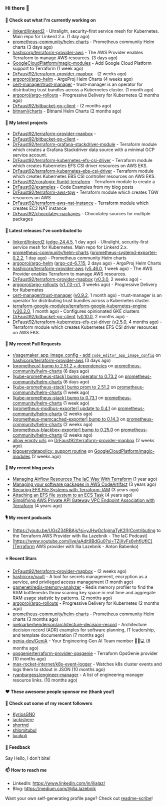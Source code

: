### Hi there 👋

#### 👷 Check out what I'm currently working on

- [linkerd/linkerd2](https://github.com/linkerd/linkerd2) - Ultralight, security-first service mesh for Kubernetes. Main repo for Linkerd 2.x. (1 day ago)
- [prometheus-community/helm-charts](https://github.com/prometheus-community/helm-charts) - Prometheus community Helm charts (3 days ago)
- [hashicorp/terraform-provider-aws](https://github.com/hashicorp/terraform-provider-aws) - The AWS Provider enables Terraform to manage AWS resources. (3 days ago)
- [GoogleCloudPlatform/magic-modules](https://github.com/GoogleCloudPlatform/magic-modules) - Add Google Cloud Platform support to Terraform (1 week ago)
- [DrFaust92/terraform-provider-mapbox](https://github.com/DrFaust92/terraform-provider-mapbox) -  (2 weeks ago)
- [argoproj/argo-helm](https://github.com/argoproj/argo-helm) - ArgoProj Helm Charts (4 weeks ago)
- [cert-manager/trust-manager](https://github.com/cert-manager/trust-manager) - trust-manager is an operator for distributing trust bundles across a Kubernetes cluster. (1 month ago)
- [argoproj/argo-rollouts](https://github.com/argoproj/argo-rollouts) - Progressive Delivery for Kubernetes (2 months ago)
- [DrFaust92/bitbucket-go-client](https://github.com/DrFaust92/bitbucket-go-client) -  (2 months ago)
- [bitnami/charts](https://github.com/bitnami/charts) - Bitnami Helm Charts (2 months ago)

#### 🌱 My latest projects

- [DrFaust92/terraform-provider-mapbox](https://github.com/DrFaust92/terraform-provider-mapbox) - 
- [DrFaust92/bitbucket-go-client](https://github.com/DrFaust92/bitbucket-go-client) - 
- [DrFaust92/terraform-grafana-stackdriver-module](https://github.com/DrFaust92/terraform-grafana-stackdriver-module) - Terraform module which creates a Grafana Stackdriver data source with a minimal GCP service account.
- [DrFaust92/terraform-kubernetes-efs-csi-driver](https://github.com/DrFaust92/terraform-kubernetes-efs-csi-driver) - Terraform module which creates Kubernetes EFS CSI driver resources on AWS EKS.
- [DrFaust92/terraform-kubernetes-ebs-csi-driver](https://github.com/DrFaust92/terraform-kubernetes-ebs-csi-driver) - Terraform module which creates Kubernetes EBS CSI controller resources on AWS EKS.
- [DrFaust92/coralogix-fluntd-terraform](https://github.com/DrFaust92/coralogix-fluntd-terraform) - Terraform module to create a 
- [DrFaust92/examples](https://github.com/DrFaust92/examples) - Code Examples from my blog posts
- [DrFaust92/terraform-aws-tgw](https://github.com/DrFaust92/terraform-aws-tgw) - Terraform module which creates TGW resources on AWS
- [DrFaust92/terraform-aws-nat-instance](https://github.com/DrFaust92/terraform-aws-nat-instance) - Terraform module which creates EC2 NAT instance
- [DrFaust92/chocolatey-packages](https://github.com/DrFaust92/chocolatey-packages) - Chocolatey sources for multiple packages

#### 🔭 Latest releases I've contributed to

- [linkerd/linkerd2](https://github.com/linkerd/linkerd2) ([edge-24.4.5](https://github.com/linkerd/linkerd2/releases/tag/edge-24.4.5), 1 day ago) - Ultralight, security-first service mesh for Kubernetes. Main repo for Linkerd 2.x.
- [prometheus-community/helm-charts](https://github.com/prometheus-community/helm-charts) ([prometheus-systemd-exporter-0.2.2](https://github.com/prometheus-community/helm-charts/releases/tag/prometheus-systemd-exporter-0.2.2), 1 day ago) - Prometheus community Helm charts
- [argoproj/argo-helm](https://github.com/argoproj/argo-helm) ([argo-cd-6.7.15](https://github.com/argoproj/argo-helm/releases/tag/argo-cd-6.7.15), 2 days ago) - ArgoProj Helm Charts
- [hashicorp/terraform-provider-aws](https://github.com/hashicorp/terraform-provider-aws) ([v5.46.0](https://github.com/hashicorp/terraform-provider-aws/releases/tag/v5.46.0), 1 week ago) - The AWS Provider enables Terraform to manage AWS resources.
- [DrFaust92/terraform-provider-mapbox](https://github.com/DrFaust92/terraform-provider-mapbox) ([v0.3.0](https://github.com/DrFaust92/terraform-provider-mapbox/releases/tag/v0.3.0), 2 weeks ago) - 
- [argoproj/argo-rollouts](https://github.com/argoproj/argo-rollouts) ([v1.7.0-rc1](https://github.com/argoproj/argo-rollouts/releases/tag/v1.7.0-rc1), 3 weeks ago) - Progressive Delivery for Kubernetes
- [cert-manager/trust-manager](https://github.com/cert-manager/trust-manager) ([v0.9.2](https://github.com/cert-manager/trust-manager/releases/tag/v0.9.2), 1 month ago) - trust-manager is an operator for distributing trust bundles across a Kubernetes cluster.
- [terraform-google-modules/terraform-google-kubernetes-engine](https://github.com/terraform-google-modules/terraform-google-kubernetes-engine) ([v30.2.0](https://github.com/terraform-google-modules/terraform-google-kubernetes-engine/releases/tag/v30.2.0), 1 month ago) - Configures opinionated GKE clusters
- [DrFaust92/bitbucket-go-client](https://github.com/DrFaust92/bitbucket-go-client) ([v0.10.0](https://github.com/DrFaust92/bitbucket-go-client/releases/tag/v0.10.0), 2 months ago) - 
- [DrFaust92/terraform-kubernetes-efs-csi-driver](https://github.com/DrFaust92/terraform-kubernetes-efs-csi-driver) ([v2.5.0](https://github.com/DrFaust92/terraform-kubernetes-efs-csi-driver/releases/tag/v2.5.0), 4 months ago) - Terraform module which creates Kubernetes EFS CSI driver resources on AWS EKS.

#### 🔨 My recent Pull Requests

- [r/sagemaker_app_image_config - add `code_editor_app_image_config`](https://github.com/hashicorp/terraform-provider-aws/pull/37059) on [hashicorp/terraform-provider-aws](https://github.com/hashicorp/terraform-provider-aws) (3 days ago)
- [[prometheus] bump to 2.51.2 &#43; dependencies](https://github.com/prometheus-community/helm-charts/pull/4476) on [prometheus-community/helm-charts](https://github.com/prometheus-community/helm-charts) (6 days ago)
- [[kube-prometheus-stack] bump operator to 0.73.2](https://github.com/prometheus-community/helm-charts/pull/4475) on [prometheus-community/helm-charts](https://github.com/prometheus-community/helm-charts) (6 days ago)
- [[kube-prometheus-stack] bump prom to 2.51.2](https://github.com/prometheus-community/helm-charts/pull/4459) on [prometheus-community/helm-charts](https://github.com/prometheus-community/helm-charts) (1 week ago)
- [[kube-prometheus-stack] bump to 0.73.1](https://github.com/prometheus-community/helm-charts/pull/4450) on [prometheus-community/helm-charts](https://github.com/prometheus-community/helm-charts) (1 week ago)
- [[prometheus-modbus-exporter] update to 0.4.1](https://github.com/prometheus-community/helm-charts/pull/4444) on [prometheus-community/helm-charts](https://github.com/prometheus-community/helm-charts) (2 weeks ago)
- [[prometheus-memcached-exporter] bump to 0.14.3](https://github.com/prometheus-community/helm-charts/pull/4443) on [prometheus-community/helm-charts](https://github.com/prometheus-community/helm-charts) (2 weeks ago)
- [[prometheus-blackbox-exporter] bump to 0.25.0](https://github.com/prometheus-community/helm-charts/pull/4442) on [prometheus-community/helm-charts](https://github.com/prometheus-community/helm-charts) (2 weeks ago)
- [allow empty urls](https://github.com/DrFaust92/terraform-provider-mapbox/pull/29) on [DrFaust92/terraform-provider-mapbox](https://github.com/DrFaust92/terraform-provider-mapbox) (2 weeks ago)
- [bigquerydatapolicy: support routine](https://github.com/GoogleCloudPlatform/magic-modules/pull/10388) on [GoogleCloudPlatform/magic-modules](https://github.com/GoogleCloudPlatform/magic-modules) (2 weeks ago)

#### 📜 My recent blog posts

- [Managing Airflow Resources The IaC Way With Terraform](https://engineering.placer.ai/managing-airflow-resources-the-iac-way-with-terraform-ea5b8db573ad?source=rss-cac402f06fa8------2) (1 year ago)
- [Managing your software packages in AWS CodeArtifact](https://medium.com/@ilia.lazebnik/managing-your-software-packages-in-aws-codeartifact-12d00053e243?source=rss-cac402f06fa8------2) (3 years ago)
- [Securing EFS File Systems with Terraform: IAM](https://medium.com/@ilia.lazebnik/securing-efs-file-systems-with-terraform-iam-d2a066c198ab?source=rss-cac402f06fa8------2) (3 years ago)
- [Attaching an EFS file system to an ECS Task](https://medium.com/@ilia.lazebnik/attaching-an-efs-file-system-to-an-ecs-task-7bd15b76a6ef?source=rss-cac402f06fa8------2) (4 years ago)
- [Simplifying AWS Private API Gateway VPC Endpoint Association with Terraform](https://medium.com/@ilia.lazebnik/simplifying-aws-private-api-gateway-vpc-endpoint-association-with-terraform-b379a247afbf?source=rss-cac402f06fa8------2) (4 years ago)

#### 🎙️ My recent podcasts
- [https://youtu.be/UGsZ34RBAjs?si=yJHwGc1pjmaTyK2l](Contributing to the Terraform AWS Provider with Ilia Lazebnik - The IaC Podcast)
- [https://www.youtube.com/live/aAdit9BdGu0?si=TZiXvFs6vhfIUfIC](Terraform AWS provider with Ilia Lazebnik - Anton Babenko)

#### ⭐ Recent Stars

- [DrFaust92/terraform-provider-mapbox](https://github.com/DrFaust92/terraform-provider-mapbox) -  (2 weeks ago)
- [hashicorp/vault](https://github.com/hashicorp/vault) - A tool for secrets management, encryption as a service, and privileged access management (1 month ago)
- [gamenet/redis-memory-analyzer](https://github.com/gamenet/redis-memory-analyzer) - Redis memory profiler to find the RAM bottlenecks throw scaning key space in real time and aggregate RAM usage statistic by patterns. (2 months ago)
- [argoproj/argo-rollouts](https://github.com/argoproj/argo-rollouts) - Progressive Delivery for Kubernetes (2 months ago)
- [prometheus-community/helm-charts](https://github.com/prometheus-community/helm-charts) - Prometheus community Helm charts (3 months ago)
- [joelparkerhenderson/architecture-decision-record](https://github.com/joelparkerhenderson/architecture-decision-record) - Architecture decision record (ADR) examples for software planning, IT leadership, and template documentation (7 months ago)
- [genia-dev/GeniA](https://github.com/genia-dev/GeniA) - Your Engineering Gen AI Team member 🧬🤖💻 (8 months ago)
- [opsgenie/terraform-provider-opsgenie](https://github.com/opsgenie/terraform-provider-opsgenie) - Terraform OpsGenie provider (10 months ago)
- [max-rocket-internet/k8s-event-logger](https://github.com/max-rocket-internet/k8s-event-logger) - Watches k8s cluster events and logs them to stdout in JSON (10 months ago)
- [ryanburgess/engineer-manager](https://github.com/ryanburgess/engineer-manager) - A list of engineering manager resource links. (10 months ago)

#### ❤️ These awesome people sponsor me (thank you!)


#### 👯 Check out some of my recent followers

- [KyriosGN0](https://github.com/KyriosGN0)
- [jackishere](https://github.com/jackishere)
- [shortnd](https://github.com/shortnd)
- [shlomitubul](https://github.com/shlomitubul)
- [lucikoli](https://github.com/lucikoli)

#### 💬 Feedback

Say Hello, I don't bite!

#### 📫 How to reach me

- LinkedIn: https://www.linkedin.com/in/ilialaz/
- Blog: https://medium.com/@ilia.lazebnik

Want your own self-generating profile page? Check out [readme-scribe](https://github.com/muesli/readme-scribe)!



